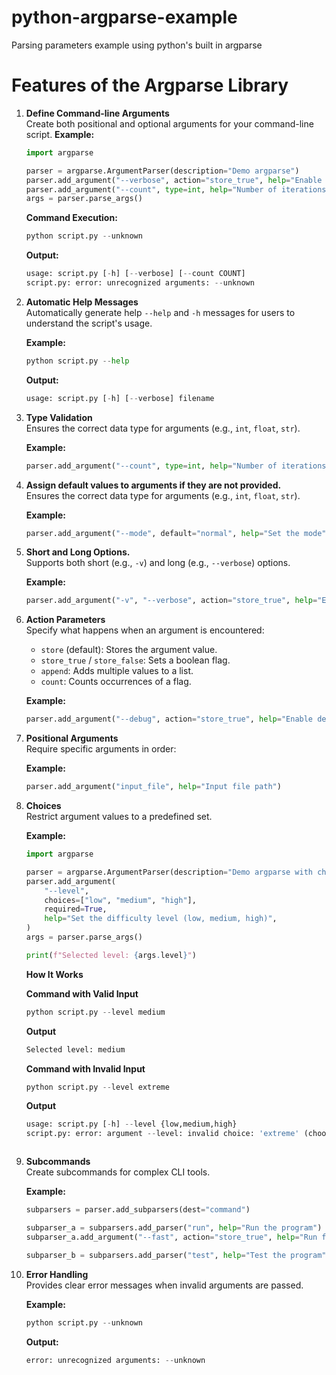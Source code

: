 # python-argparse-example
Parsing parameters example using python's built in argparse

# Features of the Argparse Library

1. **Define Command-line Arguments**  
   Create both positional and optional arguments for your command-line script.
   **Example:**
	```python
    import argparse
    
    parser = argparse.ArgumentParser(description="Demo argparse")
    parser.add_argument("--verbose", action="store_true", help="Enable verbose mode")
    parser.add_argument("--count", type=int, help="Number of iterations")
    args = parser.parse_args()
    ```
   **Command Execution:**
	```python
    python script.py --unknown

    ```
   **Output:**
	```python
    usage: script.py [-h] [--verbose] [--count COUNT]
    script.py: error: unrecognized arguments: --unknown

    ```

2. **Automatic Help Messages**  
   Automatically generate help `--help` and `-h` messages for users to understand the script's usage.

   **Example:**
	```python
	python script.py --help
	```
	**Output:**

	```python
	usage: script.py [-h] [--verbose] filename
3. **Type Validation**  
   Ensures the correct data type for arguments (e.g., ```int```, ```float```, ```str```).

	**Example:**

	```python
	parser.add_argument("--count", type=int, help="Number of iterations")
	```

4. **Assign default values to arguments if they are not provided.**  
   Ensures the correct data type for arguments (e.g., ```int```, ```float```, ```str```).

	**Example:**

	```python
	parser.add_argument("--mode", default="normal", help="Set the mode")

5. **Short and Long Options.**  
   Supports both short (e.g., ```-v```) and long (e.g., ```--verbose```) options.

	**Example:**

	```python
	parser.add_argument("-v", "--verbose", action="store_true", help="Enable verbose mode")

	```

6. **Action Parameters**  
   Specify what happens when an argument is encountered:
   - ```store``` (default): Stores the argument value. 
   - ```store_true``` / ```store_false```: Sets a boolean flag.
   - ```append```: Adds multiple values to a list.
   - ```count```: Counts occurrences of a flag.

	**Example:**

	```python
	parser.add_argument("--debug", action="store_true", help="Enable debugging")

	```

7. **Positional Arguments**  
   Require specific arguments in order:
   
	**Example:**

	```python
	parser.add_argument("input_file", help="Input file path")

	```


8. **Choices**  
   Restrict argument values to a predefined set.
   
	**Example:**

	```python
	import argparse

    parser = argparse.ArgumentParser(description="Demo argparse with choices")
    parser.add_argument(
        "--level",
        choices=["low", "medium", "high"],
        required=True,
        help="Set the difficulty level (low, medium, high)",
    )
    args = parser.parse_args()
    
    print(f"Selected level: {args.level}")
    ```

    **How It Works**
    
    **Command with Valid Input**

	```python
	python script.py --level medium

    ```
    
    **Output**

	```python
	Selected level: medium

    ```

    **Command with Invalid Input**

	```python
	python script.py --level extreme

    ```
    
    **Output**

	```python
	usage: script.py [-h] --level {low,medium,high}
    script.py: error: argument --level: invalid choice: 'extreme' (choose from 'low', 'medium', 'high')

    ```

	```

9. **Subcommands**  
   Create subcommands for complex CLI tools.
   
	**Example:**

	```python
	subparsers = parser.add_subparsers(dest="command")

    subparser_a = subparsers.add_parser("run", help="Run the program")
    subparser_a.add_argument("--fast", action="store_true", help="Run fast")
    
    subparser_b = subparsers.add_parser("test", help="Test the program")

	```

10. **Error Handling**  
   Provides clear error messages when invalid arguments are passed.
   
	**Example:**

	```python
	python script.py --unknown

	```
   
	**Output:**

	```python
	error: unrecognized arguments: --unknown

	```